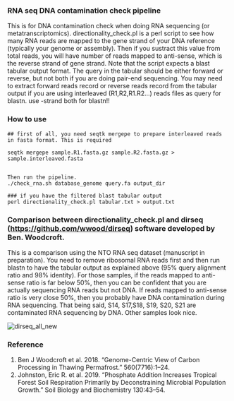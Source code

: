 ### RNA seq DNA contamination check pipeline
This is for DNA contamination check when doing RNA sequencing (or metatranscriptomics).
directionality_check.pl is a perl script to see how many RNA reads are mapped to the gene strand of your DNA reference (typically your genome or assembly). Then if you sustract this value from total reads, you will have number of reads mapped to anti-sense, which is the reverse strand of gene strand. Note that the script expects a blast tabular output format. The query in the tabular should be either forward or reverse, but not both if you are doing pair-end sequencing. You may need to extract forward reads record or reverse reads record from the tabular output if you are using interleaved (R1,R2,R1.R2...) reads files as query for blastn. use -strand both for blastn!!

### How to use
```
## first of all, you need seqtk mergepe to prepare interleaved reads in fasta format. This is required

seqtk mergepe sample.R1.fasta.gz sample.R2.fasta.gz > sample.interleaved.fasta


Then run the pipeline.
./check_rna.sh database_genome query.fa output_dir

### if you have the filtered blast tabular output
perl directionality_check.pl tabular.txt > output.txt
```

### Comparison between directionality_check.pl and dirseq (https://github.com/wwood/dirseq) software developed by Ben. Woodcroft.

This is a comparison using the NTO RNA seq dataset (manuscript in preparation). You need to remove ribosomal RNA reads first and then run blastn to have the tabular output as explained above (95% query alignment ratio and 98% identity). For those samples, if the reads mapped to anti-sense ratio is far below 50%, then you can be confident that you are actually sequencing RNA reads but not DNA. If reads mapped to anti-sense ratio is very close 50%, then you probably have DNA contamination during RNA sequencing. That being said, S14, S17,S18, S19, S20, S21 are contaminated RNA sequencing by DNA. Other samples look nice.


![dirseq_all_new](https://user-images.githubusercontent.com/38149286/133333611-63f681e2-8efa-44ac-880c-0c28ab5da360.jpg)


### Reference

1. Ben J Woodcroft et al. 2018. “Genome-Centric View of Carbon Processing in Thawing Permafrost.” 560(7716):1–24.
2. Johnston, Eric R. et al. 2019. “Phosphate Addition Increases Tropical Forest Soil Respiration Primarily by Deconstraining Microbial Population Growth.” Soil Biology and Biochemistry 130:43–54.
